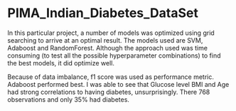 # PIMA_Indian_Diabetes_DataSet

In this particular project, a number of models was optimized using grid searching to arrive at an optimal result.
The models used are SVM, Adaboost and RandomForest.
Although the approach used was  time consuming (to test all the possible hyperparameter combinations) to find the best models, it did optimize well.

Because of data imbalance, f1 score was used as performance metric. Adaboost performed best. I was able to see that Glucose level BMI and Age had strong correlations to having diabetes, unsurprisingly.
There 768 observations and only 35% had diabetes.